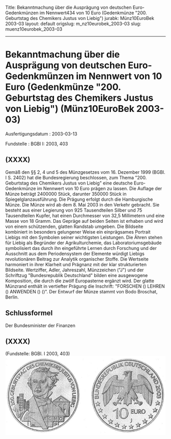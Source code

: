 Title: Bekanntmachung über die Ausprägung von deutschen Euro-Gedenkmünzen im Nennwert434
  von 10 Euro (Gedenkmünze "200. Geburtstag des Chemikers Justus von Liebig")
jurabk: Münz10EuroBek 2003-03
layout: default
origslug: m_nz10eurobek_2003-03
slug: muenz10eurobek_2003-03

---

# Bekanntmachung über die Ausprägung von deutschen Euro-Gedenkmünzen im Nennwert von 10 Euro (Gedenkmünze "200. Geburtstag des Chemikers Justus von Liebig") (Münz10EuroBek 2003-03)

Ausfertigungsdatum
:   2003-03-13

Fundstelle
:   BGBl I: 2003, 403



## (XXXX)

Gemäß den §§ 2, 4 und 5 des Münzgesetzes vom 16. Dezember 1999 (BGBl.
I S. 2402) hat die Bundesregierung beschlossen, zum Thema "200.
Geburtstag des Chemikers Justus von Liebig" eine deutsche Euro-
Gedenkmünze im Nennwert von 10 Euro prägen zu lassen.
Die Auflage der Münze beträgt 2400000 Stück, darunter 350000 Stück in
Spiegelglanzausführung. Die Prägung erfolgt durch die Hamburgische
Münze. Die Münze wird ab dem 8. Mai 2003 in den Verkehr gebracht. Sie
besteht aus einer Legierung von 925 Tausendteilen Silber und 75
Tausendteilen Kupfer, hat einen Durchmesser von 32,5 Millimetern und
eine Masse von 18 Gramm. Das Gepräge auf beiden Seiten ist erhaben und
wird von einem schützenden, glatten Randstab umgeben.
Die Bildseite kombiniert in besonders gelungener Weise ein
einprägsames Portrait Liebigs mit den Symbolen seiner wichtigsten
Leistungen. Die Ähren stehen für Liebig als Begründer der
Agrikulturchemie, das Laboratoriumsgebäude symbolisiert das durch ihn
eingeführte Lernen durch Forschung und der Ausschnitt aus dem
Periodensystem der Elemente würdigt Liebigs revolutionären Beitrag zur
Analytik organischer Stoffe.
Die Wertseite harmoniert in ihrer Klarheit und Prägnanz mit der klar
strukturierten Bildseite. Wertziffer, Adler, Jahreszahl, Münzzeichen
("J") und der Schriftzug "Bundesrepublik Deutschland" bilden eine
ausgewogene Komposition, die durch die zwölf Europasterne ergänzt
wird.
Der glatte Münzrand enthält in vertiefter Prägung die Inschrift:
"FORSCHEN () LEHREN () ANWENDEN () ()".
Der Entwurf der Münze stammt von Bodo Broschat, Berlin.


## Schlussformel

Der Bundesminister der Finanzen


## (XXXX)

(Fundstelle: BGBl. I 2003, 403)
![bgbl1_2003_j0403_0010.jpg](bgbl1_2003_j0403_0010.jpg)

